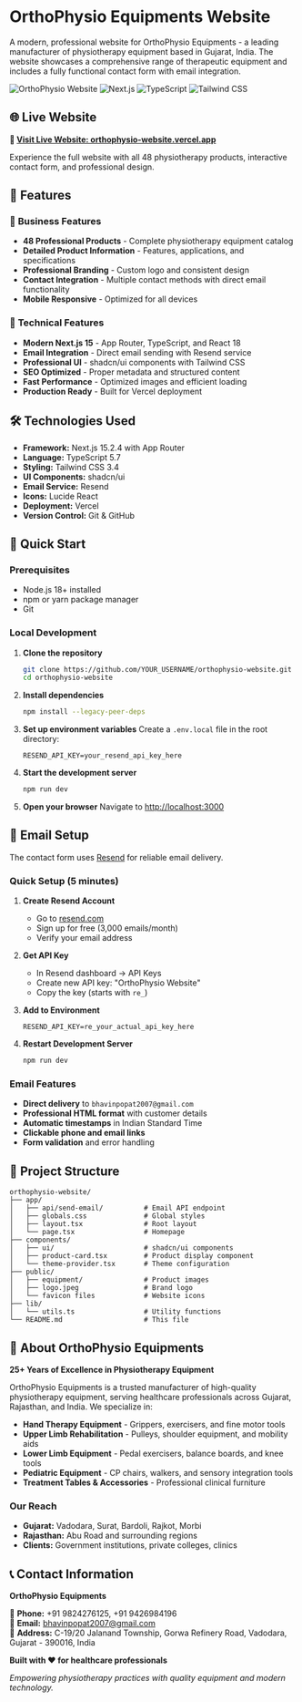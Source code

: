 # OrthoPhysio Equipments Website

A modern, professional website for OrthoPhysio Equipments - a leading manufacturer of physiotherapy equipment based in Gujarat, India. The website showcases a comprehensive range of therapeutic equipment and includes a fully functional contact form with email integration.

![OrthoPhysio Website](https://img.shields.io/badge/Status-Live-brightgreen) ![Next.js](https://img.shields.io/badge/Next.js-15.2.4-blue) ![TypeScript](https://img.shields.io/badge/TypeScript-5.7-blue) ![Tailwind CSS](https://img.shields.io/badge/Tailwind_CSS-3.4-blue)

## 🌐 Live Website

**🚀 [Visit Live Website: orthophysio-website.vercel.app](https://orthophysio-website.vercel.app/)**

Experience the full website with all 48 physiotherapy products, interactive contact form, and professional design.

## 🌟 Features

### 🏥 **Business Features**
- **48 Professional Products** - Complete physiotherapy equipment catalog
- **Detailed Product Information** - Features, applications, and specifications
- **Professional Branding** - Custom logo and consistent design
- **Contact Integration** - Multiple contact methods with direct email functionality
- **Mobile Responsive** - Optimized for all devices

### 🔧 **Technical Features**
- **Modern Next.js 15** - App Router, TypeScript, and React 18
- **Email Integration** - Direct email sending with Resend service
- **Professional UI** - shadcn/ui components with Tailwind CSS
- **SEO Optimized** - Proper metadata and structured content
- **Fast Performance** - Optimized images and efficient loading
- **Production Ready** - Built for Vercel deployment

## 🛠️ Technologies Used

- **Framework:** Next.js 15.2.4 with App Router
- **Language:** TypeScript 5.7
- **Styling:** Tailwind CSS 3.4
- **UI Components:** shadcn/ui
- **Email Service:** Resend
- **Icons:** Lucide React
- **Deployment:** Vercel
- **Version Control:** Git & GitHub

## 🚀 Quick Start

### Prerequisites
- Node.js 18+ installed
- npm or yarn package manager
- Git

### Local Development

1. **Clone the repository**
   ```bash
   git clone https://github.com/YOUR_USERNAME/orthophysio-website.git
   cd orthophysio-website
   ```

2. **Install dependencies**
   ```bash
   npm install --legacy-peer-deps
   ```

3. **Set up environment variables**
   Create a `.env.local` file in the root directory:
   ```env
   RESEND_API_KEY=your_resend_api_key_here
   ```

4. **Start the development server**
   ```bash
   npm run dev
   ```

5. **Open your browser**
   Navigate to [http://localhost:3000](http://localhost:3000)

## 📧 Email Setup

The contact form uses [Resend](https://resend.com) for reliable email delivery.

### Quick Setup (5 minutes)

1. **Create Resend Account**
   - Go to [resend.com](https://resend.com)
   - Sign up for free (3,000 emails/month)
   - Verify your email address

2. **Get API Key**
   - In Resend dashboard → API Keys
   - Create new API key: "OrthoPhysio Website"
   - Copy the key (starts with `re_`)

3. **Add to Environment**
   ```env
   RESEND_API_KEY=re_your_actual_api_key_here
   ```

4. **Restart Development Server**
   ```bash
   npm run dev
   ```

### Email Features
- **Direct delivery** to `bhavinpopat2007@gmail.com`
- **Professional HTML format** with customer details
- **Automatic timestamps** in Indian Standard Time
- **Clickable phone and email links**
- **Form validation** and error handling

## 📁 Project Structure

```
orthophysio-website/
├── app/
│   ├── api/send-email/          # Email API endpoint
│   ├── globals.css              # Global styles
│   ├── layout.tsx               # Root layout
│   └── page.tsx                 # Homepage
├── components/
│   ├── ui/                      # shadcn/ui components
│   ├── product-card.tsx         # Product display component
│   └── theme-provider.tsx       # Theme configuration
├── public/
│   ├── equipment/               # Product images
│   ├── logo.jpeg                # Brand logo
│   └── favicon files            # Website icons
├── lib/
│   └── utils.ts                 # Utility functions
└── README.md                    # This file
```

## 🏢 About OrthoPhysio Equipments

**25+ Years of Excellence in Physiotherapy Equipment**

OrthoPhysio Equipments is a trusted manufacturer of high-quality physiotherapy equipment, serving healthcare professionals across Gujarat, Rajasthan, and India. We specialize in:

- **Hand Therapy Equipment** - Grippers, exercisers, and fine motor tools
- **Upper Limb Rehabilitation** - Pulleys, shoulder equipment, and mobility aids
- **Lower Limb Equipment** - Pedal exercisers, balance boards, and knee tools
- **Pediatric Equipment** - CP chairs, walkers, and sensory integration tools
- **Treatment Tables & Accessories** - Professional clinical furniture

### Our Reach
- **Gujarat:** Vadodara, Surat, Bardoli, Rajkot, Morbi
- **Rajasthan:** Abu Road and surrounding regions
- **Clients:** Government institutions, private colleges, clinics

## 📞 Contact Information

**OrthoPhysio Equipments**

📱 **Phone:** +91 9824276125, +91 9426984196  
📧 **Email:** bhavinpopat2007@gmail.com  
📍 **Address:** C-19/20 Jalanand Township, Gorwa Refinery Road, Vadodara, Gujarat - 390016, India

**Built with ❤️ for healthcare professionals**

*Empowering physiotherapy practices with quality equipment and modern technology.* 